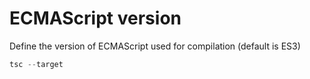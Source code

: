 # ECMAScript version

Define the version of ECMAScript used for compilation (default is ES3)

```js
tsc --target
```

